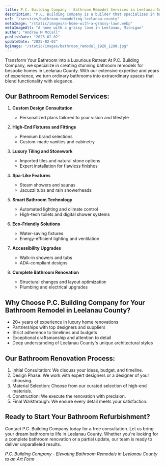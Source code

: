 ```yaml
---
title: P.C. Building Company - Bathroom Remodel Services in Leelanau County, Michigan
description: "P.C. Building Company is a builder that specializes in bathroom remodels in Leelanau County, Michigan"
url: "/services/bathroom-remodeling-leelanau-county"
metaImage: "/static/images/a-home-with-a-grassy-lawn.webp"
metaImageAlt: "A home with a grassy lawn in Leelanau, Michigan"
author: "Andrew M McCall"
publishDate: "2025-02-02"
updateDate: "2025-02-02"
bgImage: "/static/images/bathroom_remodel_1920_1280.jpg"
---
```


 
Transform Your Bathroom into a Luxurious Retreat
At P.C. Building Company, we specialize in creating stunning bathroom remodels for bespoke homes in Leelanau County. With our extensive expertise and years of experience, we turn ordinary bathrooms into extraordinary spaces that blend functionality with elegance.

## Our Bathroom Remodel Services:

1. **Custom Design Consultation**
   - Personalized plans tailored to your vision and lifestyle

2. __High-End Fixtures and Fittings__
   - Premium brand selections
   - Custom-made vanities and cabinetry

3. __Luxury Tiling and Stonework__
   - Imported tiles and natural stone options
   - Expert installation for flawless finishes

4. __Spa-Like Features__
   - Steam showers and saunas
   - Jacuzzi tubs and rain showerheads

5. __Smart Bathroom Technology__
   - Automated lighting and climate control
   - High-tech toilets and digital shower systems

6. __Eco-Friendly Solutions__
   - Water-saving fixtures
   - Energy-efficient lighting and ventilation

7. __Accessibility Upgrades__
   - Walk-in showers and tubs
   - ADA-compliant designs

8. __Complete Bathroom Renovation__
   - Structural changes and layout optimization
   - Plumbing and electrical upgrades

## Why Choose P.C. Building Company for Your Bathroom Remodel in Leelanau County?

- 20+ years of experience in luxury home renovations
- Partnerships with top designers and suppliers
- Strict adherence to timelines and budgets
- Exceptional craftsmanship and attention to detail
- Deep understanding of Leelanau County's unique architectural styles

## Our Bathroom Renovation Process:

1. Initial Consultation: We discuss your ideas, budget, and timeline.
2. Design Phase: We work with expert designers or a designer of your
   choosing.
3. Material Selection: Choose from our curated selection of high-end materials.
4. Construction: We execute the renovation with precision.
5. Final Walkthrough: We ensure every detail meets your satisfaction.

## Ready to Start Your Bathroom Refurbishment?

Contact P.C. Building Company today for a free consultation. Let us bring your dream bathroom to life in Leelanau County. Whether you're looking for a complete bathroom renovation or a partial update, our team is ready to deliver unparalleled results.

*P.C. Building Company - Elevating Bathroom Remodels in Leelanau County to an Art Form*
